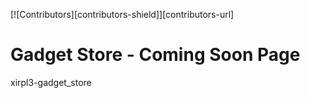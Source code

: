 [![Contributors][contributors-shield]][contributors-url]
# Gadget Store - Coming Soon Page
xirpl3-gadget_store
